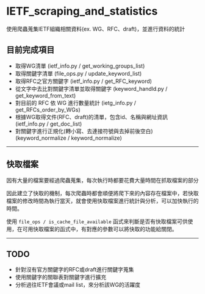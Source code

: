 # IETF_scraping_and_statistics

使用爬蟲蒐集IETF組織相關資料(ex. WG、RFC、draft)，並進行資料的統計



## 目前完成項目
- 取得WG清單 (ietf_info.py / get_working_groups_list)
- 取得關鍵字清單 (file_ops.py / update_keyword_list)
- 取得RFC之官方關鍵字 (ietf_info.py / get_RFC_keyword)
- 從文字中去比對關鍵字清單並取得關鍵字 (keyword_handld.py / get_keyword_from_text)
- 對目前的 RFC 依 WG 進行數量統計 (ietg_info.py / get_RFCs_order_by_WGs)
- 根據WG取得文件(RFC、draft)的清單，包含id、名稱與網址資訊 (ietf_info.py / get_doc_list)
- 對關鍵字進行正規化(轉小寫、去連接符號與去掉前後空白) (keyword_normalize / keyword_normalize)

---

## 快取檔案
因有大量的檔案要經過爬蟲蒐集，每次執行時都要花費大量時間在抓取檔案的部分

因此建立了快取的機制，每次爬蟲時都會順便將爬下來的內容存在檔案中，若快取檔案的修改時間為執行當天，就會使用快取檔案進行統計與分析，可以加快執行的時間。

使用 `file_ops / is_cache_file_available` 函式來判斷是否有快取檔案可供使用，在可用快取檔案的函式中，有對應的參數可以將快取的功能給關閉。

---

## TODO
- 針對沒有官方關鍵字的RFC或draft進行關鍵字蒐集
- 使用關鍵字的關聯表對關鍵字進行擴充
- 分析過往IETF會議或mail list，來分析該WG的活躍度